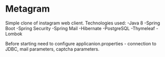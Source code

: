 # Metagram
Simple clone of instagram web client. Technologies used: -Java 8 -Spring Boot -Spring Security -Spring Mail -Hibernate -PostgreSQL -Thymeleaf -Lombok

Before starting need to configure applicanion.properties - connection to JDBC, mail parameters, captcha parameters.
